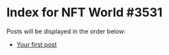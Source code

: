 # Index for NFT World #3531
Posts will be displayed in the order below:

- [Your first post](./001-first.md)


